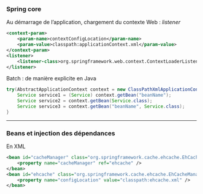 <!-- .slide: class="slide" -->

### Spring core
Au démarrage de l’application, chargement du contexte
Web : *listener*
```xml
<context-param>
    <param-name>contextConfigLocation</param-name>
    <param-value>classpath:applicationContext.xml</param-value>
</context-param>
<listener>
    <listener-class>org.springframework.web.context.ContextLoaderListener</listener-class>
</listener>
```
Batch : de manière explicite en Java
```java
try(AbstractApplicationContext context = new ClassPathXmlApplicationContext("applicationContext.xml")){
    Service service1 = (Service) context.getBean("beanName");
    Service service2 = context.getBean(Service.class);
    Service service3 = context.getBean("beanName", Service.class);
}
```

------

<!-- .slide: class="slide" -->

### Beans et injection des dépendances
En XML
```xml
<bean id="cacheManager" class="org.springframework.cache.ehcache.EhCacheCacheManager">
    <property name="cacheManager" ref="ehcache" />
</bean>
<bean id="ehcache" class="org.springframework.cache.ehcache.EhCacheManagerFactoryBean">
    <property name="configLocation" value="classpath:ehcache.xml" />
</bean>
```
